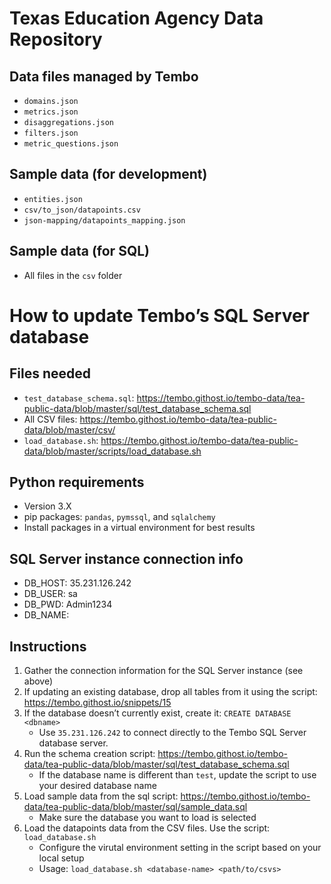 # Texas Education Agency Data Repository

## Data files managed by Tembo
* `domains.json`
* `metrics.json`
* `disaggregations.json`
* `filters.json`
* `metric_questions.json`

## Sample data (for development)
* `entities.json`
* `csv/to_json/datapoints.csv`
* `json-mapping/datapoints_mapping.json`

## Sample data (for SQL)
* All files in the `csv` folder

# How to update Tembo’s SQL Server database

## Files needed
* `test_database_schema.sql`: https://tembo.githost.io/tembo-data/tea-public-data/blob/master/sql/test_database_schema.sql
* All CSV files: https://tembo.githost.io/tembo-data/tea-public-data/blob/master/csv/
* `load_database.sh`: https://tembo.githost.io/tembo-data/tea-public-data/blob/master/scripts/load_database.sh

## Python requirements
* Version 3.X
* pip packages: `pandas`, `pymssql`, and `sqlalchemy`
* Install packages in a virtual environment for best results

## SQL Server instance connection info
* DB_HOST: 35.231.126.242 
* DB_USER: sa
* DB_PWD: Admin1234
* DB_NAME: <whatever you want>

## Instructions
1. Gather the connection information for the SQL Server instance (see above)
2. If updating an existing database, drop all tables from it using the script: https://tembo.githost.io/snippets/15
3. If the database doesn’t currently exist, create it: `CREATE DATABASE <dbname>`
    * Use `35.231.126.242` to connect directly to the Tembo SQL Server database server.
4. Run the schema creation script: https://tembo.githost.io/tembo-data/tea-public-data/blob/master/sql/test_database_schema.sql
    * If the database name is different than `test`, update the script to use your desired database name
5. Load sample data from the sql script: https://tembo.githost.io/tembo-data/tea-public-data/blob/master/sql/sample_data.sql
    * Make sure the database you want to load is selected
6. Load the datapoints data from the CSV files. Use the script: `load_database.sh`
    * Configure the virutal environment setting in the script based on your local setup
    * Usage: `load_database.sh <database-name> <path/to/csvs>`
